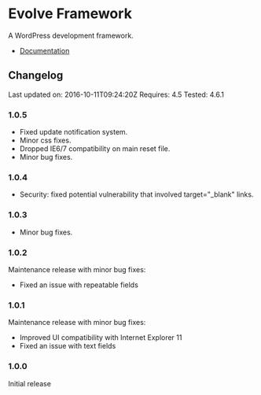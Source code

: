 # Evolve Framework

A WordPress development framework.

* [Documentation](http://justevolve.github.io/evolve-framework/)

## Changelog

Last updated on: 2016-10-11T09:24:20Z
Requires: 4.5
Tested: 4.6.1

### 1.0.5

* Fixed update notification system.
* Minor css fixes.
* Dropped IE6/7 compatibility on main reset file.
* Minor bug fixes.

### 1.0.4

* Security: fixed potential vulnerability that involved target="_blank" links.

### 1.0.3

* Minor bug fixes.

### 1.0.2

Maintenance release with minor bug fixes:

* Fixed an issue with repeatable fields

### 1.0.1

Maintenance release with minor bug fixes:

* Improved UI compatibility with Internet Explorer 11
* Fixed an issue with text fields

### 1.0.0

Initial release